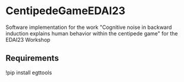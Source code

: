 # CentipedeGameEDAI23
 Software implementation for the work "Cognitive noise in backward induction explains human behavior within the centipede game" for the EDAI23 Workshop

 ## Requirements
 !pip install egttools
